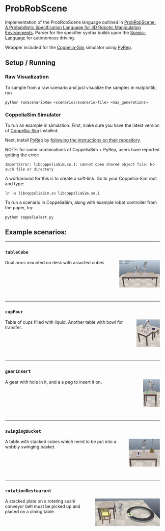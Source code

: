 # ProbRobScene

Implementation of the ProbRobScene language outlined in [ProbRobScene: A Probabilistic Specification Language for 3D Robotic Manipulation Environments](https://arxiv.org/abs/2011.01126). Parser for the specifier syntax builds upon the [Scenic-Language](https://github.com/BerkeleyLearnVerify/Scenic) for autonomous driving.

Wrapper included for the [Coppelia-Sim](https://www.coppeliarobotics.com/) simulator using [PyRep](https://github.com/stepjam/PyRep).

## Setup / Running

### Raw Visualization 

To sample from a raw scenario and just visualize the samples in matplotlib, run

```
python runScenarioRaw <scenarios/scenario-file> <max_generations>
```


### CoppeliaSim Simulator

To run an example in simulation: First, make sure you have the latest version of [Coppellia-Sim](https://www.coppeliarobotics.com/) installed.

Next, install [PyRep](https://github.com/stepjam/PyRep) by [following the instructions on their repository](https://github.com/stepjam/PyRep).

NOTE: for some combinations of CoppeliaSim + PyRep, users have reported getting the error:

```
ImportError: libcoppeliaSim.so.1: cannot open shared object file: No such file or directory
```

A workaround for this is to create a soft-link. Go to your Coppellia-Sim root and type:

```
ln -s libcoppeliaSim.so libcoppeliaSim.so.1
```

To run a scenario in CoppeliaSim, along with example robot controller from the paper, try:

```
python coppeliaTest.py
```

## Example scenarios:
---
### `tableCube`

<p style="height:120px;">
<img alt="" align="right" src='pictures/dualArm.png' height=90/>
Dual arms mounted on desk with assorted cubes. 
</p>

---
### `cupPour` 

<p style="height:120px;">
<img align="right" src='pictures/cupPour.png' height=90/> Table of cups filled with liquid. Another table with bowl for transfer.
</p>

---

### `gearInsert`

<p style="height:120px;">
<img align="right" src='pictures/gearInsert.png'  height=90/> A gear with hole in it, and a a peg to insert it on.
</p>

---
### `swingingBucket`

<p style="height:120px;">
<img align="right" src='pictures/swingingBucket.png'  height=90/>
A table with stacked cubes which need to be put into a wobbly swinging basket.
</p>

---
### `rotationRestuarant`
<p style="height:120px;">
<img align="right" src='pictures/rotationRestaurant.png' height=90 />
A stacked plate on a rotating sushi conveyor belt must be picked up and placed on a dining table.
</p>
